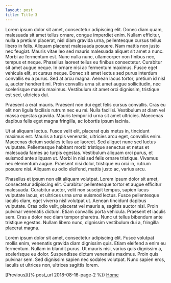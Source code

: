 ```yaml
---
layout: post
title: Title 3
---
```


Lorem ipsum dolor sit amet, consectetur adipiscing elit. Donec diam quam, malesuada sit amet tellus ornare, congue imperdiet enim. Nullam efficitur, nulla a pretium placerat, nisl diam gravida urna, pellentesque cursus tellus libero in felis. Aliquam placerat malesuada posuere. Nam mattis non justo nec feugiat. Mauris vitae leo sed mauris malesuada aliquet sit amet a nunc. Morbi ac fermentum est. Nunc nulla nunc, ullamcorper non finibus nec, tempus et neque. Phasellus laoreet tellus eu finibus consectetur. Curabitur sit amet augue neque. In ornare nisi ac fermentum maximus. Fusce eget vehicula elit, at cursus neque. Donec sit amet lectus sed purus interdum convallis eu a purus. Sed at arcu magna. Aenean lacus tortor, pretium id nisl a, auctor hendrerit mi. Proin convallis urna sit amet augue sollicitudin, nec scelerisque mauris maximus. Vestibulum sit amet orci dignissim, tristique est sed, ultricies dui.

Praesent a erat mauris. Praesent non dui eget felis cursus convallis. Cras eu elit non ligula facilisis rutrum nec eu mi. Nulla facilisi. Vestibulum at diam vel massa egestas gravida. Mauris tempor id urna sit amet ultricies. Maecenas dapibus felis eget magna fringilla, ac lobortis ipsum lacinia.

Ut at aliquam lectus. Fusce velit elit, placerat quis metus in, tincidunt maximus est. Mauris a turpis venenatis, ultricies arcu eget, convallis enim. Maecenas dictum sodales tellus ac laoreet. Sed aliquet nunc sed luctus vulputate. Pellentesque habitant morbi tristique senectus et netus et malesuada fames ac turpis egestas. Vestibulum aliquam orci purus, et euismod ante aliquam ut. Morbi in nisi sed felis ornare tristique. Vivamus nec elementum augue. Praesent nisi dolor, tristique eu orci in, rutrum posuere nisi. Aliquam eu odio eleifend, mattis justo ac, varius arcu.

Phasellus et ipsum non elit aliquam volutpat. Lorem ipsum dolor sit amet, consectetur adipiscing elit. Curabitur pellentesque tortor et augue efficitur malesuada. Curabitur auctor, velit non suscipit tempus, sapien lacus vulputate lacus, et ultrices urna urna euismod lectus. Fusce pellentesque iaculis diam, eget viverra nisl volutpat ut. Aenean tincidunt dapibus vulputate. Cras odio velit, placerat vel mauris a, sagittis auctor nisi. Proin pulvinar venenatis dictum. Etiam convallis porta vehicula. Praesent et iaculis sem. Cras a dolor nec diam tempor pharetra. Nunc ut tellus bibendum ante tristique egestas. Nullam libero nunc, dignissim vestibulum dui a, fringilla placerat magna.

Lorem ipsum dolor sit amet, consectetur adipiscing elit. Fusce volutpat mollis enim, venenatis gravida diam dignissim quis. Etiam eleifend a enim eu fermentum. Nullam in blandit purus. Ut mauris nisi, varius quis dignissim a, scelerisque eu dolor. Suspendisse dictum venenatis maximus. Proin quis pulvinar sem. Sed dignissim sapien nec sodales volutpat. Nunc sapien eros, iaculis ut ultrices non, ultrices sagittis lorem. 

[Previous]({% post_url 2018-08-16-page-2 %}) [Home](https://www.jskaalum.github.io/index)


